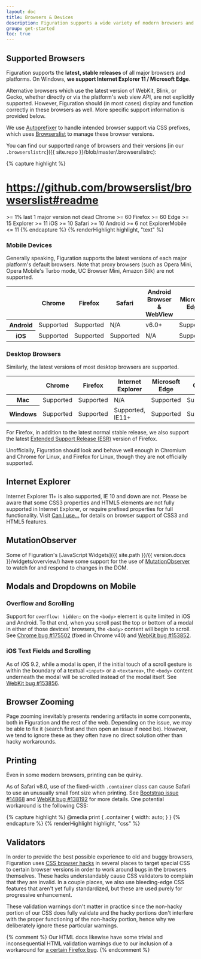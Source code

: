 ```yaml
---
layout: doc
title: Browsers & Devices
description: Figuration supports a wide variety of modern browsers and devices, and some older ones. See which exact ones below, as well as detailed information on known quirks and bugs.
group: get-started
toc: true
---
```


## Supported Browsers

Figuration supports the **latest, stable releases** of all major browsers and platforms. On Windows, **we support Internet Explorer 11 / Microsoft Edge**.

Alternative browsers which use the latest version of WebKit, Blink, or Gecko, whether directly or via the platform's web view API, are not explicitly supported. However, Figuration should (in most cases) display and function correctly in these browsers as well. More specific support information is provided below.

We use [Autoprefixer](https://github.com/postcss/autoprefixer) to handle intended browser support via CSS prefixes, which uses [Browserslist](https://github.com/browserslist/browserslist) to manage these browser versions.

You can find our supported range of browsers and their versions [in our `.browserslistrc`]({{ site.repo }}/blob/master/.browserslistrc):

{% capture highlight %}
# https://github.com/browserslist/browserslist#readme

&gt;= 1%
last 1 major version
not dead
Chrome &gt;= 60
Firefox &gt;= 60
Edge &gt;= 15
Explorer &gt;= 11
iOS &gt;= 10
Safari &gt;= 10
Android &gt;= 6
not ExplorerMobile &lt;= 11
{% endcapture %}
{% renderHighlight highlight, "text" %}

### Mobile Devices

Generally speaking, Figuration supports the latest versions of each major platform's default browsers. Note that proxy browsers (such as Opera Mini, Opera Mobile's Turbo mode, UC Browser Mini, Amazon Silk) are not supported.

<div class="table-scroll">
  <table class="table table-bordered table-striped">
    <thead>
      <tr>
        <th scope="col"></th>
        <th scope="col">Chrome</th>
        <th scope="col">Firefox</th>
        <th scope="col">Safari</th>
        <th scope="col">Android Browser &amp; WebView</th>
        <th scope="col">Microsoft Edge</th>
      </tr>
    </thead>
    <tbody>
      <tr>
        <th scope="row">Android</th>
        <td class="text-success">Supported</td>
        <td class="text-success">Supported</td>
        <td class="text-muted">N/A</td>
        <td class="text-success">v6.0+</td>
        <td class="text-success">Supported</td>
      </tr>
      <tr>
        <th scope="row">iOS</th>
        <td class="text-success">Supported</td>
        <td class="text-success">Supported</td>
        <td class="text-success">Supported</td>
        <td class="text-muted">N/A</td>
        <td class="text-success">Supported</td>
      </tr>
    </tbody>
  </table>
</div>

### Desktop Browsers

Similarly, the latest versions of most desktop browsers are supported.

<div class="table-scroll">
  <table class="table table-bordered table-striped">
    <thead>
      <tr>
        <th scope="col"></th>
        <th scope="col">Chrome</th>
        <th scope="col">Firefox</th>
        <th scope="col">Internet Explorer</th>
        <th scope="col">Microsoft Edge</th>
        <th scope="col">Opera</th>
        <th scope="col">Safari</th>
      </tr>
    </thead>
    <tbody>
      <tr>
        <th scope="row">Mac</th>
        <td class="text-success">Supported</td>
        <td class="text-success">Supported</td>
        <td class="text-muted">N/A</td>
        <td class="text-success">Supported</td>
        <td class="text-success">Supported</td>
        <td class="text-success">Supported</td>
      </tr>
      <tr>
        <th scope="row">Windows</th>
        <td class="text-success">Supported</td>
        <td class="text-success">Supported</td>
        <td class="text-success">Supported, IE11+</td>
        <td class="text-success">Supported</td>
        <td class="text-success">Supported</td>
        <td class="text-danger">Not supported</td>
      </tr>
    </tbody>
  </table>
</div>

For Firefox, in addition to the latest normal stable release, we also support the latest [Extended Support Release (ESR)](https://https://www.mozilla.org/en-US/firefox/enterprise/) version of Firefox.

Unofficially, Figuration should look and behave well enough in Chromium and Chrome for Linux, and Firefox for Linux, though they are not officially supported.

## Internet Explorer

Internet Explorer 11+ is also supported, IE 10 and down are not. Please be aware that some CSS3 properties and HTML5 elements are not fully supported in Internet Explorer, or require prefixed properties for full functionality. Visit [Can I use…](https://caniuse.com/) for details on browser support of CSS3 and HTML5 features.

## MutationObserver

Some of Figuration's [JavaScript Widgets]({{ site.path }}/{{ version.docs }}/widgets/overview/) have some support for the use of [MutationObserver](https://developer.mozilla.org/en-US/docs/Web/API/MutationObserver) to watch for and respond to changes in the DOM.

## Modals and Dropdowns on Mobile

### Overflow and Scrolling

Support for `overflow: hidden;` on the `<body>` element is quite limited in iOS and Android. To that end, when you scroll past the top or bottom of a modal in either of those devices' browsers, the `<body>` content will begin to scroll. See [Chrome bug #175502](https://bugs.chromium.org/p/chromium/issues/detail?id=175502) (fixed in Chrome v40) and [WebKit bug #153852](https://bugs.webkit.org/show_bug.cgi?id=153852).

### iOS Text Fields and Scrolling

As of iOS 9.2, while a modal is open, if the initial touch of a scroll gesture is within the boundary of a textual `<input>` or a `<textarea>`, the `<body>` content underneath the modal will be scrolled instead of the modal itself. See [WebKit bug #153856](https://bugs.webkit.org/show_bug.cgi?id=153856).

## Browser Zooming

Page zooming inevitably presents rendering artifacts in some components, both in Figuration and the rest of the web. Depending on the issue, we may be able to fix it (search first and then open an issue if need be). However, we tend to ignore these as they often have no direct solution other than hacky workarounds.

## Printing

Even in some modern browsers, printing can be quirky.

As of Safari v8.0, use of the fixed-width `.container` class can cause Safari to use an unusually small font size when printing. See [Bootstrap issue #14868](https://github.com/twbs/bootstrap/issues/14868) and [WebKit bug #138192](https://bugs.webkit.org/show_bug.cgi?id=138192) for more details. One potential workaround is the following CSS:

{% capture highlight %}
@media print {
  .container {
    width: auto;
  }
}
{% endcapture %}
{% renderHighlight highlight, "css" %}

## Validators

In order to provide the best possible experience to old and buggy browsers, Figuration uses [CSS browser hacks](http://browserhacks.com/) in several places to target special CSS to certain browser versions in order to work around bugs in the browsers themselves. These hacks understandably cause CSS validators to complain that they are invalid. In a couple places, we also use bleeding-edge CSS features that aren't yet fully standardized, but these are used purely for progressive enhancement.

These validation warnings don't matter in practice since the non-hacky portion of our CSS does fully validate and the hacky portions don't interfere with the proper functioning of the non-hacky portion, hence why we deliberately ignore these particular warnings.

{% comment %}
Our HTML docs likewise have some trivial and inconsequential HTML validation warnings due to our inclusion of a workaround for [a certain Firefox bug](https://bugzilla.mozilla.org/show_bug.cgi?id=654072).
{% endcomment %}
